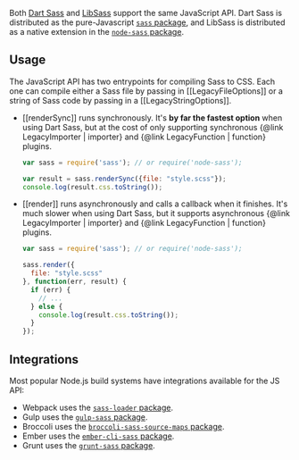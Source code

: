 Both [Dart Sass] and [LibSass] support the same JavaScript API. Dart Sass is
distributed as the pure-Javascript [`sass` package], and LibSass is distributed
as a native extension in the [`node-sass` package].

[Dart Sass]: https://sass-lang.com/dart-sass
[LibSass]: https://sass-lang.com/libsass
[`sass` package]: https://www.npmjs.com/package/sass
[`node-sass` package]: https://www.npmjs.com/package/node-sass

## Usage

The JavaScript API has two entrypoints for compiling Sass to CSS. Each one can
compile either a Sass file by passing in [[LegacyFileOptions]] or a string of
Sass code by passing in a [[LegacyStringOptions]].

* [[renderSync]] runs synchronously. It's **by far the fastest option** when
  using Dart Sass, but at the cost of only supporting synchronous {@link
  LegacyImporter | importer} and {@link LegacyFunction | function} plugins.
  
  ```js
  var sass = require('sass'); // or require('node-sass');

  var result = sass.renderSync({file: "style.scss"});
  console.log(result.css.toString());
  ```

* [[render]] runs asynchronously and calls a callback when it finishes. It's
  much slower when using Dart Sass, but it supports asynchronous {@link
  LegacyImporter | importer} and {@link LegacyFunction | function} plugins.

  ```js
  var sass = require('sass'); // or require('node-sass');

  sass.render({
    file: "style.scss"
  }, function(err, result) {
    if (err) {
      // ...
    } else {
      console.log(result.css.toString());
    }
  });
  ```

## Integrations

Most popular Node.js build systems have integrations available for the JS API:

* Webpack uses the [`sass-loader` package].
* Gulp uses the [`gulp-sass` package].
* Broccoli uses the [`broccoli-sass-source-maps` package].
* Ember uses the [`ember-cli-sass` package].
* Grunt uses the [`grunt-sass` package].

[`sass-loader` package]: https://www.npmjs.com/package/sass-loader
[`gulp-sass` package]: https://www.npmjs.com/package/gulp-sass
[`broccoli-sass-source-maps` package]: https://www.npmjs.com/package/broccoli-sass-source-maps
[`ember-cli-sass` package]: https://www.npmjs.com/package/ember-cli-sass
[`grunt-sass` package]: https://www.npmjs.com/package/grunt-sass

